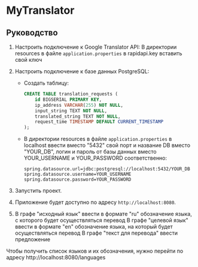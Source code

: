 # MyTranslator

## Руководство
1. Настроить подключение к Google Translator API:
   В директории resources в файле `application.properties` в rapidapi.key вставить свой ключ

2. Настроить подключение к базе данных PostgreSQL:
    - Создать таблицу:
        ```sql
        CREATE TABLE translation_requests (
            id BIGSERIAL PRIMARY KEY,
            ip_address VARCHAR(255) NOT NULL,
            input_string TEXT NOT NULL,
            translated_string TEXT NOT NULL,
            request_time TIMESTAMP DEFAULT CURRENT_TIMESTAMP
        );
        ```
    - В директории resources в файле `application.properties` в localhost ввести вместо "5432" свой порт и название DB вместо "YOUR_DB", 
   логин и пароль от базы данных вместо YOUR_USERNAME и YOUR_PASSWORD соответственно:
        ```properties
        spring.datasource.url=jdbc:postgresql://localhost:5432/YOUR_DB
        spring.datasource.username=YOUR_USERNAME
        spring.datasource.password=YOUR_PASSWORD
        ```
3. Запустить проект.

4. Приложение будет доступно по адресу `http://localhost:8080`.

5. В графе "исходный язык" ввести в формате "ru" обозначение языка, с которого будет осуществляться перевод
В графе "целевой язык" ввести в формате "en" обозначение языка, на который будет осуществляться перевод
В графе "текст для перевода" ввести предложение

Чтобы получить список языков и их обозначения, нужно перейти по адресу http://localhost:8080/languages

